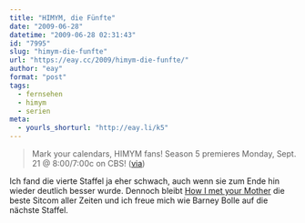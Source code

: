 ```yaml
---
title: "HIMYM, die Fünfte"
date: "2009-06-28"
datetime: "2009-06-28 02:31:43"
id: "7995"
slug: "himym-die-funfte"
url: "https://eay.cc/2009/himym-die-funfte/"
author: "eay"
format: "post"
tags:
  - fernsehen
  - himym
  - serien
meta:
  - yourls_shorturl: "http://eay.li/k5"
---
```


> Mark your calendars, HIMYM fans! Season 5 premieres Monday, Sept. 21 @ 8:00/7:00c on CBS! ([via](http://www.supertopic.de/forum/8/how-i-met-your-mother-2284-29.html))

Ich fand die vierte Staffel ja eher schwach, auch wenn sie zum Ende hin wieder deutlich besser wurde. Dennoch bleibt [How I met your Mother](//eay.cc/2008/how-i-met-my-favorite-tv-series/) die beste Sitcom aller Zeiten und ich freue mich wie Barney Bolle auf die nächste Staffel.
